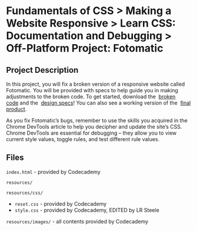 # Fundamentals of CSS > Making a Website Responsive > Learn CSS: Documentation and Debugging > Off-Platform Project: Fotomatic
## Project Description
In this project, you will fix a broken version of a responsive website called 
Fotomatic. You will be provided with specs to help guide you in making 
adjustments to the broken code. To get started, download the 
[broken code](https://static-assets.codecademy.com/Paths/full-stack-career-journey/Fotomatic/fotomatic_broken.zip) and the 
[design specs](https://static-assets.codecademy.com/Paths/full-stack-career-journey/Fotomatic/fotomatic_spec_landing_v2.png)! 
You can also see a working version of the 
[final product](https://static-assets.codecademy.com/Paths/full-stack-career-journey/Fotomatic/final/index.html).

As you fix Fotomatic’s bugs, remember to use the skills you acquired in the 
Chrome DevTools article to help you decipher and update the site’s CSS. Chrome
DevTools are essential for debugging – they allow you to view current style 
values, toggle rules, and test different rule values.

## Files
`index.html` - provided by Codecademy  

`resources/`  

`resources/css/`  
- `reset.css` - provided by Codecademy
- `style.css` - provided by Codecademy, EDITED by LR Steele  

`resources/images/` - all contents provided by Codecademy